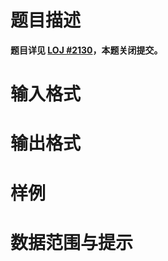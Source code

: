 
# 题目描述

**题目详见 [LOJ #2130](https://loj.ac/problem/2130)，本题关闭提交。**

# 输入格式



# 输出格式



# 样例



# 数据范围与提示




